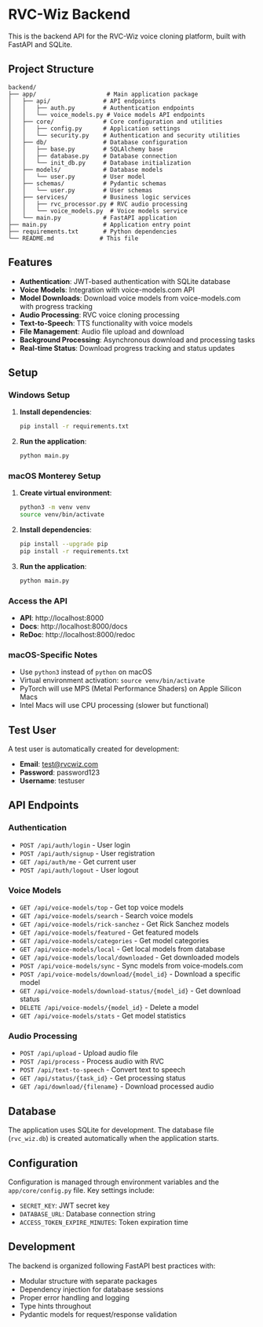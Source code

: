 # RVC-Wiz Backend

This is the backend API for the RVC-Wiz voice cloning platform, built with FastAPI and SQLite.

## Project Structure

```
backend/
├── app/                    # Main application package
│   ├── api/               # API endpoints
│   │   ├── auth.py        # Authentication endpoints
│   │   └── voice_models.py # Voice models API endpoints
│   ├── core/              # Core configuration and utilities
│   │   ├── config.py      # Application settings
│   │   └── security.py    # Authentication and security utilities
│   ├── db/                # Database configuration
│   │   ├── base.py        # SQLAlchemy base
│   │   ├── database.py    # Database connection
│   │   └── init_db.py     # Database initialization
│   ├── models/            # Database models
│   │   └── user.py        # User model
│   ├── schemas/           # Pydantic schemas
│   │   └── user.py        # User schemas
│   ├── services/          # Business logic services
│   │   ├── rvc_processor.py # RVC audio processing
│   │   └── voice_models.py  # Voice models service
│   └── main.py            # FastAPI application
├── main.py                # Application entry point
├── requirements.txt       # Python dependencies
└── README.md             # This file
```

## Features

- **Authentication**: JWT-based authentication with SQLite database
- **Voice Models**: Integration with voice-models.com API
- **Model Downloads**: Download voice models from voice-models.com with progress tracking
- **Audio Processing**: RVC voice cloning processing
- **Text-to-Speech**: TTS functionality with voice models
- **File Management**: Audio file upload and download
- **Background Processing**: Asynchronous download and processing tasks
- **Real-time Status**: Download progress tracking and status updates

## Setup

### Windows Setup
1. **Install dependencies**:
   ```bash
   pip install -r requirements.txt
   ```

2. **Run the application**:
   ```bash
   python main.py
   ```

### macOS Monterey Setup
1. **Create virtual environment**:
   ```bash
   python3 -m venv venv
   source venv/bin/activate
   ```

2. **Install dependencies**:
   ```bash
   pip install --upgrade pip
   pip install -r requirements.txt
   ```

3. **Run the application**:
   ```bash
   python main.py
   ```

### Access the API
- **API**: http://localhost:8000
- **Docs**: http://localhost:8000/docs
- **ReDoc**: http://localhost:8000/redoc

### macOS-Specific Notes
- Use `python3` instead of `python` on macOS
- Virtual environment activation: `source venv/bin/activate`
- PyTorch will use MPS (Metal Performance Shaders) on Apple Silicon Macs
- Intel Macs will use CPU processing (slower but functional)

## Test User

A test user is automatically created for development:
- **Email**: test@rvcwiz.com
- **Password**: password123
- **Username**: testuser

## API Endpoints

### Authentication
- `POST /api/auth/login` - User login
- `POST /api/auth/signup` - User registration
- `GET /api/auth/me` - Get current user
- `POST /api/auth/logout` - User logout

### Voice Models
- `GET /api/voice-models/top` - Get top voice models
- `GET /api/voice-models/search` - Search voice models
- `GET /api/voice-models/rick-sanchez` - Get Rick Sanchez models
- `GET /api/voice-models/featured` - Get featured models
- `GET /api/voice-models/categories` - Get model categories
- `GET /api/voice-models/local` - Get local models from database
- `GET /api/voice-models/local/downloaded` - Get downloaded models
- `POST /api/voice-models/sync` - Sync models from voice-models.com
- `POST /api/voice-models/download/{model_id}` - Download a specific model
- `GET /api/voice-models/download-status/{model_id}` - Get download status
- `DELETE /api/voice-models/{model_id}` - Delete a model
- `GET /api/voice-models/stats` - Get model statistics

### Audio Processing
- `POST /api/upload` - Upload audio file
- `POST /api/process` - Process audio with RVC
- `POST /api/text-to-speech` - Convert text to speech
- `GET /api/status/{task_id}` - Get processing status
- `GET /api/download/{filename}` - Download processed audio

## Database

The application uses SQLite for development. The database file (`rvc_wiz.db`) is created automatically when the application starts.

## Configuration

Configuration is managed through environment variables and the `app/core/config.py` file. Key settings include:

- `SECRET_KEY`: JWT secret key
- `DATABASE_URL`: Database connection string
- `ACCESS_TOKEN_EXPIRE_MINUTES`: Token expiration time

## Development

The backend is organized following FastAPI best practices with:
- Modular structure with separate packages
- Dependency injection for database sessions
- Proper error handling and logging
- Type hints throughout
- Pydantic models for request/response validation
